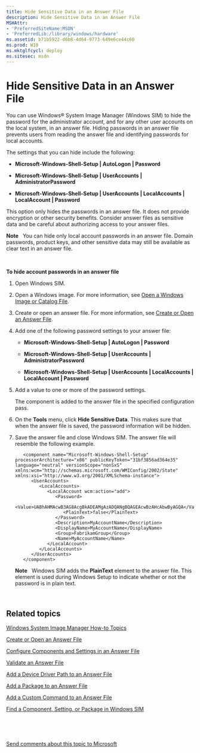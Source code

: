 ```yaml
---
title: Hide Sensitive Data in an Answer File
description: Hide Sensitive Data in an Answer File
MSHAttr:
- 'PreferredSiteName:MSDN'
- 'PreferredLib:/library/windows/hardware'
ms.assetid: b71b5922-d6b8-4d64-9773-649e6ce44c60
ms.prod: W10
ms.mktglfcycl: deploy
ms.sitesec: msdn
---
```


# Hide Sensitive Data in an Answer File


You can use Windows® System Image Manager (Windows SIM) to hide the password for the administrator account, and for any other user accounts on the local system, in an answer file. Hiding passwords in an answer file prevents users from reading the answer file and identifying passwords for local accounts.

The settings that you can hide include the following:

-   **Microsoft-Windows-Shell-Setup | AutoLogon | Password**

-   **Microsoft-Windows-Shell-Setup | UserAccounts | AdministratorPassword**

-   **Microsoft-Windows-Shell-Setup | UserAccounts | LocalAccounts | LocalAccount | Password**

This option only hides the passwords in an answer file. It does not provide encryption or other security benefits. Consider answer files as sensitive data and be careful about authorizing access to your answer files.

**Note**  
You can hide only local account passwords in an answer file. Domain passwords, product keys, and other sensitive data may still be available as clear text in an answer file.

 

**To hide account passwords in an answer file**

1.  Open Windows SIM.

2.  Open a Windows image. For more information, see [Open a Windows Image or Catalog File](open-a-windows-image-or-catalog-file-win8.md).

3.  Create or open an answer file. For more information, see [Create or Open an Answer File](create-or-open-an-answer-file-win8.md).

4.  Add one of the following password settings to your answer file:

    -   **Microsoft-Windows-Shell-Setup | AutoLogon | Password**

    -   **Microsoft-Windows-Shell-Setup | UserAccounts | AdministratorPassword**

    -   **Microsoft-Windows-Shell-Setup | UserAccounts | LocalAccounts | LocalAccount | Password**

5.  Add a value to one or more of the password settings.

    The component is added to the answer file in the specified configuration pass.

6.  On the **Tools** menu, click **Hide Sensitive Data**. This makes sure that when the answer file is saved, the password information will be hidden.

7.  Save the answer file and close Windows SIM. The answer file will resemble the following example.

    ``` syntax
       <component name="Microsoft-Windows-Shell-Setup" processorArchitecture="x86" publicKeyToken="31bf3856ad364e35" language="neutral" versionScope="nonSxS" xmlns:wcm="http://schemas.microsoft.com/WMIConfig/2002/State" xmlns:xsi="http://www.w3.org/2001/XMLSchema-instance">
          <UserAccounts>
             <LocalAccounts>
                <LocalAccount wcm:action="add">
                   <Password>
                      <Value>UABhAHMAcwB3AG8AcgBkADEAMgAzADQANgBQAGEAcwBzAHcAbwByAGQA</Value> 
                      <PlainText>false</PlainText> 
                   </Password>
                   <Description>MyAccountName</Description> 
                   <DisplayName>MyAccountName</DisplayName> 
                   <Group>FabrikamGroup</Group> 
                   <Name>MyAccountName</Name> 
                </LocalAccount>
             </LocalAccounts>
          </UserAccounts>
       </component>
    ```

    **Note**  
    Windows SIM adds the **PlainText** element to the answer file. This element is used during Windows Setup to indicate whether or not the password is in plain text.

     

## Related topics


[Windows System Image Manager How-to Topics](windows-system-image-manager-how-to-topics-win8.md)

[Create or Open an Answer File](create-or-open-an-answer-file-win8.md)

[Configure Components and Settings in an Answer File](configure-components-and-settings-in-an-answer-file-win8.md)

[Validate an Answer File](validate-an-answer-file-win8.md)

[Add a Device Driver Path to an Answer File](add-a-device-driver-path-to-an-answer-file-win8.md)

[Add a Package to an Answer File](add-a-package-to-an-answer-file-win8.md)

[Add a Custom Command to an Answer File](add-a-custom-command-to-an-answer-file-win8.md)

[Find a Component, Setting, or Package in Windows SIM](find-a-component-setting-or-package-in-windows-sim-win8.md)

 

 

[Send comments about this topic to Microsoft](mailto:wsddocfb@microsoft.com?subject=Documentation%20feedback%20%5Bp_wsim\p_wsim%5D:%20Hide%20Sensitive%20Data%20in%20an%20Answer%20File%20%20RELEASE:%20%2810/17/2016%29&body=%0A%0APRIVACY%20STATEMENT%0A%0AWe%20use%20your%20feedback%20to%20improve%20the%20documentation.%20We%20don't%20use%20your%20email%20address%20for%20any%20other%20purpose,%20and%20we'll%20remove%20your%20email%20address%20from%20our%20system%20after%20the%20issue%20that%20you're%20reporting%20is%20fixed.%20While%20we're%20working%20to%20fix%20this%20issue,%20we%20might%20send%20you%20an%20email%20message%20to%20ask%20for%20more%20info.%20Later,%20we%20might%20also%20send%20you%20an%20email%20message%20to%20let%20you%20know%20that%20we've%20addressed%20your%20feedback.%0A%0AFor%20more%20info%20about%20Microsoft's%20privacy%20policy,%20see%20http://privacy.microsoft.com/en-us/default.aspx. "Send comments about this topic to Microsoft")





